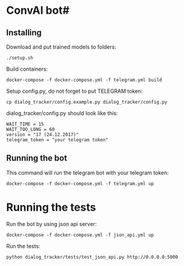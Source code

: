 # ConvAI bot#


## Installing

Download and put trained models to folders:

```
./setup.sh
```

Build containers:

```
docker-compose -f docker-compose.yml -f telegram.yml build
```

Setup config.py, do not forget to put TELEGRAM token:

```
cp dialog_tracker/config.example.py dialog_tracker/config.py
```

dialog_tracker/config.py should look like this:

```
WAIT_TIME = 15
WAIT_TOO_LONG = 60
version = "17 (24.12.2017)"
telegram_token = "your telegram token"
```

## Running the bot

This command will run the telegram bot with your telegram token:

```
docker-compose -f docker-compose.yml -f telegram.yml up
```

# Running the tests

Run the bot by using json api server:

```
docker-compose -f docker-compose.yml -f json_api.yml up
```

Run the tests:

```
python dialog_tracker/tests/test_json_api.py http://0.0.0.0:5000
```


